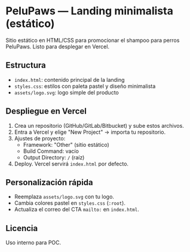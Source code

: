 # PeluPaws — Landing minimalista (estático)

Sitio estático en HTML/CSS para promocionar el shampoo para perros PeluPaws. Listo para desplegar en Vercel.

## Estructura

- `index.html`: contenido principal de la landing
- `styles.css`: estilos con paleta pastel y diseño minimalista
- `assets/logo.svg`: logo simple del producto

## Despliegue en Vercel

1. Crea un repositorio (GitHub/GitLab/Bitbucket) y sube estos archivos.
2. Entra a Vercel y elige "New Project" → importa tu repositorio.
3. Ajustes de proyecto:
   - Framework: "Other" (sitio estático)
   - Build Command: vacío
   - Output Directory: `/` (raíz)
4. Deploy. Vercel servirá `index.html` por defecto.

## Personalización rápida

- Reemplaza `assets/logo.svg` con tu logo.
- Cambia colores pastel en `styles.css` (`:root`).
- Actualiza el correo del CTA `mailto:` en `index.html`.

## Licencia
Uso interno para POC.
